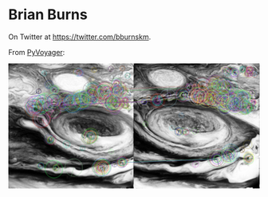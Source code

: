 # Brian Burns

On Twitter at https://twitter.com/bburnskm.

From [PyVoyager](https://github.com/bburns/PyVoyager): 

![](https://github.com/bburns/PyVoyager/blob/main/images/C1637948_matching.jpg)
